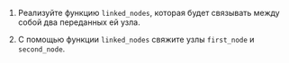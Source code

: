 1. Реализуйте функцию `linked_nodes`, которая будет связывать
между собой два переданных ей узла.
   
1. С помощью функции `linked_nodes` свяжите узлы `first_node` и `second_node`.

